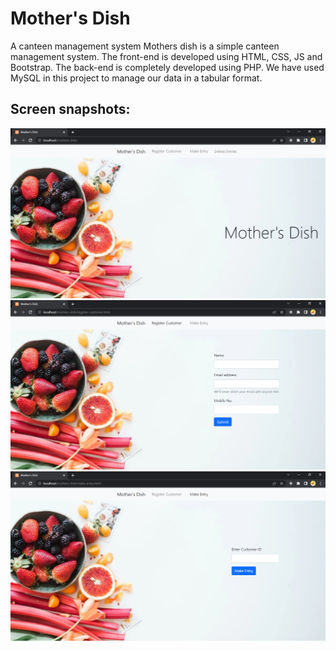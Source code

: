 # Mother's Dish
A canteen management system
Mothers dish is a simple canteen management system.
The front-end is developed using HTML, CSS, JS and Bootstrap.
The back-end is completely developed using PHP.
We have used MySQL in this project to manage our data in a tabular format.

## Screen snapshots:
<div align="center" >
<img src ="https://github.com/Prathamesh-Patil-GitHub/mothers-dish/blob/main/output-images/mothers-dish-ouput-1.png"/>
</div>
<div align="center" >
<img src ="https://github.com/Prathamesh-Patil-GitHub/mothers-dish/blob/main/output-images/mothers-dish-ouput-2.png"/>
</div>
<div align="center" >
<img src ="https://github.com/Prathamesh-Patil-GitHub/mothers-dish/blob/main/output-images/mothers-dish-ouput-3.png"/>
</div>
